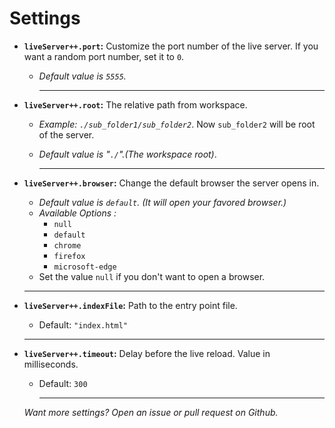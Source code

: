 # Settings

- **`liveServer++.port`:** Customize the port number of the live server. If you want a random port number, set it to `0`.

  - _Default value is `5555`._

    <hr>

- **`liveServer++.root`:** The relative path from workspace.

  - _Example: `./sub_folder1/sub_folder2`_. Now `sub_folder2` will be root of the server.

  - _Default value is "`./`".(The workspace root)_.

    <hr>

- **`liveServer++.browser`:** Change the default browser the server opens in.

  - _Default value is `default`. (It will open your favored browser.)_
  - _Available Options :_
    - `null`
    - `default`
    - `chrome`
    - `firefox`
    - `microsoft-edge`
  - Set the value `null` if you don't want to open a browser.

   <hr>

- **`liveServer++.indexFile`:** Path to the entry point file.

  - Default: `"index.html"`

   <hr>

- **`liveServer++.timeout`:** Delay before the live reload. Value in milliseconds.

  - Default: `300`

    <hr>

  _Want more settings? Open an issue or pull request on Github._
